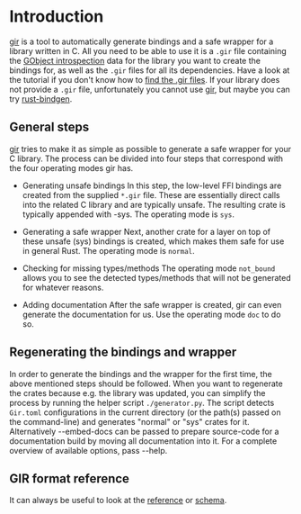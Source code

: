 # Introduction
[gir] is a tool to automatically generate bindings and a safe wrapper for a library written in C. All you need to be able to use it is a `.gir` file containing the [GObject introspection](https://gi.readthedocs.io/en/latest/) data for the library you want to create the bindings for, as well as the `.gir` files for all its dependencies. Have a look at the tutorial if you don't know how to [find the .gir files](tutorial/finding_gir_files.md). If your library does not provide a `.gir` file, unfortunately you cannot use [gir], but maybe you can try [rust-bindgen](https://github.com/rust-lang/rust-bindgen).

## General steps
[gir] tries to make it as simple as possible to generate a safe wrapper for your C library. The process can be divided into four steps that correspond with the four operating modes gir has.

- Generating unsafe bindings
In this step, the low-level FFI bindings are created from the supplied `*.gir` file. These are essentially direct calls into the related C library and are typically unsafe. The resulting crate is typically appended with -sys. The operating mode is `sys`.

- Generating a safe wrapper
Next, another crate for a layer on top of these unsafe (sys) bindings is created, which makes them safe for use in general Rust. The operating mode is `normal`.

- Checking for missing types/methods
The operating mode `not_bound` allows you to see the detected types/methods that will not be generated for whatever reasons.

- Adding documentation
After the safe wrapper is created, gir can even generate the documentation for us. Use the operating mode `doc` to do so.


## Regenerating the bindings and wrapper
In order to generate the bindings and the wrapper for the first time, the above mentioned steps should be followed. When you want to regenerate the crates because e.g. the library was updated, you can simplify the process by running the helper script `./generator.py`. The script detects `Gir.toml` configurations in the current directory (or the path(s) passed on the command-line) and generates "normal" or "sys" crates for it. Alternatively --embed-docs can be passed to prepare source-code for a documentation build by moving all documentation into it. For a complete overview of available options, pass --help.

## GIR format reference
It can always be useful to look at the [reference](https://gi.readthedocs.io/en/latest/annotations/giannotations.html) or [schema](https://gitlab.gnome.org/GNOME/gobject-introspection/blob/master/docs/gir-1.2.rnc).

[gir]: https://github.com/gtk-rs/gir